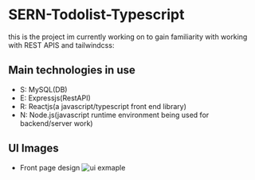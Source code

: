 # SERN-Todolist-Typescript
this is the project im currently working on to gain familiarity with working with REST APIS and tailwindcss:

## Main technologies in use
- S: MySQL(DB)
- E: Expressjs(RestAPI)
- R: Reactjs(a javascript/typescript front end library)
- N: Node.js(javascript runtime environment being used for backend/server work)

## UI Images
- Front page design
     ![ui exmaple](https://i.imgur.com/IrG0xOb.png)

